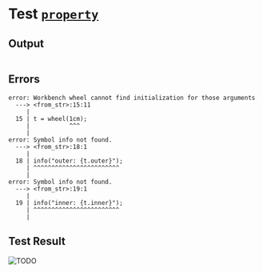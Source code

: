 # Test [`property`](../doc/structure/workbench.md#L272)

## Output

```,plain
```

## Errors

```,plain
error: Workbench wheel cannot find initialization for those arguments
  ---> <from_str>:15:11
     |
  15 | t = wheel(1cm);
     |           ^^^
     |
error: Symbol info not found.
  ---> <from_str>:18:1
     |
  18 | info("outer: {t.outer}");
     | ^^^^^^^^^^^^^^^^^^^^^^^^
     |
error: Symbol info not found.
  ---> <from_str>:19:1
     |
  19 | info("inner: {t.inner}");
     | ^^^^^^^^^^^^^^^^^^^^^^^^
     |
```

## Test Result

![TODO](../doc/structure/.test/property.png)
